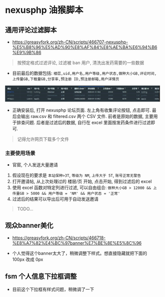 # nexusphp 油猴脚本

## 通用评论过滤脚本

* https://greasyfork.org/zh-CN/scripts/466707-nexusphp-%E5%B8%96%E5%AD%90%E8%AF%84%E8%AE%BA%E6%94%B6%E9%9B%86

> 按预定格式过滤评论, 过滤被 ban 用户, 清洗出发药需要的一些数据  

* 目前最后的数据包括: `楼层,uid,用户名,用户等级,用户状态,做种大小GB,评论时间,上传量GB,下载量GB,分享率,预注册 ID,预注册邮箱,用户详情页`

![img](./docs/1.jpg)

* 正确安装后, 打开 nexusphp 论坛页面. 左上角有收集评论按钮, 点击即可. 最后会输出 raw.csv 和 filtered.csv 两个 CSV 文件. 前者是原始的数据, 主要用于排查问题. 后者是过滤后的数据, 自行在 excel 里面按发药条件进行过滤即可.

> 记得允许网页下载多个文件  

### 主要使用场景

* 官窑, 个人发送大量邀请

1. 假设现在的要求是 `本站保种>3T`, `等级为 NM`, `上传大于 5T`, `账号正常无警告`
2. 打开邀请帖, 从上次处理过的 楼层/页 开始, 点击开始, 得到过滤后的 excel
3. 使用 excel 函数对特定列进行过滤, 可以自由组合: `做种大小GB > 12000 && 上传量GB > 5000 && 用户等级 = 'NM' && 用户状态 = '正常'`
4. 过滤后的结果可以导出后可用于自动发送邀请

> TODO...  

## 观众banner美化

* https://greasyfork.org/zh-CN/scripts/466718-%E8%A7%82%E4%BC%97banner%E7%BE%8E%E5%8C%96

* 个人觉得这个banner太大了，稍微调整下样式。想直接隐藏就把下面的 100px 改成 0px

## fsm 个人信息下拉框调整

* 目前这个下拉框有样式问题，稍微调了一下
